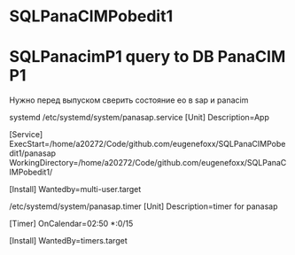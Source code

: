 # SQLPanaCIMPobedit1

# SQLPanacimP1 query to DB PanaCIM P1

Нужно перед выпуском сверить состояние ео в sap и panacim

systemd
/etc/systemd/system/panasap.service
[Unit]
Description=App

[Service]
ExecStart=/home/a20272/Code/github.com/eugenefoxx/SQLPanaCIMPobedit1/panasap
WorkingDirectory=/home/a20272/Code/github.com/eugenefoxx/SQLPanaCIMPobedit1/

[Install]
Wantedby=multi-user.target

/etc/systemd/system/panasap.timer
[Unit]
Description=timer for panasap

[Timer]
OnCalendar=02:50 \*:0/15

[Install]
WantedBy=timers.target
